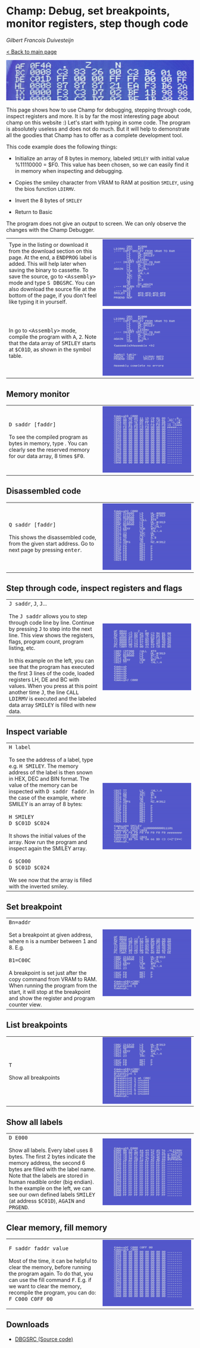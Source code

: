 # Champ: Debug, set breakpoints, monitor registers, step though code

_Gilbert Francois Duivesteijn_

[< Back to main page](index.html)

![header](assets/images/03_champ_debug_header.jpg)

This page shows how to use Champ for debugging, stepping through code, inspect registers and more. It is by far the most interesting page about champ on this website :) Let's start with typing in some code. The program is absolutely useless and does not do much. But it will help to demonstrate all the goodies that Champ has to offer as a complete development tool.



This code example does the following things:

- Initialize an array of 8 bytes in memory, labeled `SMILEY` with initial value %11110000 = $F0. This value has been chosen, so we can easily find it in memory when inspecting and debugging.
- Copies the smiley character from VRAM to RAM at position `SMILEY`,  using the bios function `LDIRMV`. 
- Invert the 8 bytes of `SMILEY`

- Return to Basic

The program does not give an output to screen. We can only observe the changes with the Champ Debugger.

<table>
    <tr>
        <td style="width: 50%;">Type in the listing or download it from the download section on this page. At the end, a <tt>ENDPROG</tt> label is added. This will help later when saving the binary to cassette. 
          To save the source, go to <tt>&lt;Assembly&gt;</tt> mode and type <tt>S DBGSRC</tt>. You can also download the source file at the bottom of the page, if you don't feel like typing it in yourself.</td>
        <td style="width: 50%;"><img src="assets/images/03_champ_debug_001.png"></td>
    </tr>
  <tr>
    <td>In go to <tt>&lt;Assembly&gt;</tt> mode, compile the program with <tt>A</tt>, <tt>2</tt>. Note that the data array of <tt>SMILEY</tt> starts at <tt>$C01D</tt>, as shown in the symbol table.</td>
    <td><img src="assets/images/03_champ_debug_002.png"></td>
  </tr>
</table>



## Memory monitor

<table>
  <tr>
    <td style="width: 50%;"><tt>D saddr [faddr]</tt><br><br>
      To see the compiled program as bytes in memory, type . You can clearly see the reserved memory for our data array, 8 times <tt>$F0</tt>.</td>
    <td style="width: 50%;"><img src="assets/images/03_champ_debug_003.png"></td>
  </tr>
</table>

## Disassembled code

<table>
  <tr>
    <td style="width: 50%;"><tt>Q saddr [faddr]</tt><br><br>This shows the disassembled code, from the given start address. Go to next page by pressing <tt>enter</tt>.</td>
    <td style="width: 50%;"><img src="assets/images/03_champ_debug_004.png"></td>
  </tr>
</table>



## Step through code, inspect registers and flags

<table>
  <tr>
    <td style="width: 50%;"><tt>J saddr</tt>, <tt>J</tt>, <tt>J</tt>...<br><br>
      The <tt>J saddr</tt> allows you to step through code line by line. Continue by pressing <tt>J</tt> to step into the next line. This view shows the registers, flags, program count, program listing, etc.<br><br>In this example on the left, you can see that the program has executed the first 3 lines of the code, loaded registers LH, DE and BC with values. When you press at this point another time <tt>J</tt>, the line <tt>CALL LDIRMV</tt> is executed and the labeled data array <tt>SMILEY</tt> is filled with new data.</td>
    <td style="width: 50%;"><img src="assets/images/03_champ_debug_005.png"></td>
  </tr>
</table>



## Inspect variable

<table>
  <tr>
    <td style="width: 50%;"><tt>H label</tt><br><br>
      To see the address of a label, type e.g. <tt>H SMILEY</tt>. The memory address of the label is then snown in HEX, DEC and BIN format. The value of the memory can be inspected with <tt>D saddr faddr</tt>. In the case of the example, where SMILEY is an array of 8 bytes:<br><br>
    <tt>H SMILEY</tt><br>
    <tt>D $C01D $C024</tt>
    <br><br>It shows the initial values of the array. Now run the program and inspect again the SMILEY array.<br><br>
    <tt>G $C000</tt><br>
    <tt>D $C01D $C024</tt><br><br>
    We see now that the array is filled with the inverted smiley.
    </td>
    <td style="width: 50%;"><img src="assets/images/03_champ_debug_006.png"></td>
  </tr>
</table>



## Set breakpoint

<table>
  <tr>
    <td style="width: 50%;"><tt>Bn=addr</tt><br><br>
      Set a breakpoint at given address, where <tt>n</tt> is a number between 1 and 8. E.g.<br><br>
      <tt>B1=C00C</tt><br><br>
      A breakpoint is set just after the copy command from VRAM to RAM. When running the program from the start, it will stop at the breakpoint and show the register and program counter view.
    </td>
    <td style="width: 50%;"><img src="assets/images/03_champ_debug_007.png"></td>
  </tr>
</table>



## List breakpoints

<table>
  <tr>
    <td style="width: 50%;"><tt>T</tt><br><br>
      Show all breakpoints
    </td>
    <td style="width: 50%;"><img src="assets/images/03_champ_debug_008.png"></td>
  </tr>
</table>



## Show all labels

<table>
  <tr>
    <td style="width: 50%;"><tt>D E000</tt><br><br>
      Show all labels. Every label uses 8 bytes. The first 2 bytes indicate the memory address, the second 6 bytes are filled with the label name. Note that the labels are stored in human readible order (big endian). In the example on the left, we can see our own defined labels <tt>SMILEY</tt> (at address <tt>$C01D</tt>), <tt>AGAIN</tt> and <tt>PRGEND</tt>.
    </td>
    <td style="width: 50%;"><img src="assets/images/03_champ_debug_009.png"></td>
  </tr>
</table>



## Clear memory, fill memory

<table>
  <tr>
    <td style="width: 50%;"><tt>F saddr faddr value</tt><br><br>
      Most of the time, it can be helpful to clear the memory, before running the program again. To do that, you can use the fill command <tt>F</tt>. E.g. if we want to clear the memory, recompile the program, you can do: <tt>F C000 C0FF 00</tt>
    </td>
    <td style="width: 50%;"><img src="assets/images/03_champ_debug_010.png"></td>
  </tr>
</table>



## Downloads

- [DBGSRC (Source code)](assets/downloads/champ_debug_src.wav)

